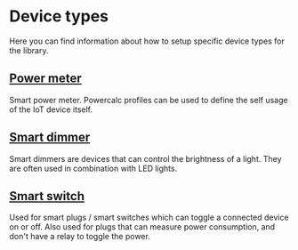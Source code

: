 # Device types

Here you can find information about how to setup specific device types for the library.

## [Power meter](power-meter.md)

Smart power meter. Powercalc profiles can be used to define the self usage of the IoT device itself.

## [Smart dimmer](smart-dimmer.md)

Smart dimmers are devices that can control the brightness of a light. They are often used in combination with LED lights.

## [Smart switch](smart-switch.md)

Used for smart plugs / smart switches which can toggle a connected device on or off.
Also used for plugs that can measure power consumption, and don't have a relay to toggle the power.
